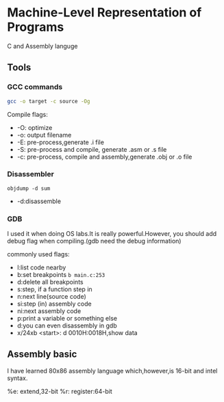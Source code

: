 # Machine-Level Representation of Programs

C and Assembly languge

## Tools

### GCC commands

```bash
gcc -o target -c source -Og
```

Compile flags:

- -O: optimize
- -o: output filename
- -E: pre-process,generate .i file
- -S: pre-process and compile, generate .asm or .s file
- -c: pre-process, compile and assembly,generate .obj or .o file

### Disassembler

```shell
objdump -d sum
```

- -d:disassemble

### GDB

I used it when doing OS labs.It is really powerful.However, you should add debug flag when compiling.(gdb need the debug information)

commonly used flags:

- l:list code nearby
- b:set breakpoints ```b main.c:253```
- d:delete all breakpoints
- s:step, if a function step in
- n:next line(source code)
- si:step (in) assembly code
- ni:next assembly code
- p:print a variable or something else
- d:you can even disassembly in gdb
- x/24xb \<start\>: d 0010H:0018H,show data

## Assembly basic

I have learned 80x86 assembly language which,however,is 16-bit and intel syntax.

%e: extend,32-bit
%r: register:64-bit